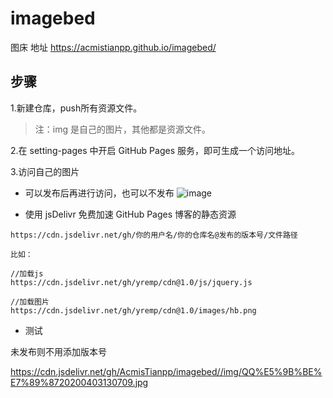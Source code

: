 # imagebed
图床
地址 https://acmistianpp.github.io/imagebed/

## 步骤
1.新建仓库，push所有资源文件。
> 注：img 是自己的图片，其他都是资源文件。

2.在 setting-pages 中开启 GitHub Pages 服务，即可生成一个访问地址。

3.访问自己的图片

- 可以发布后再进行访问，也可以不发布
![image](https://user-images.githubusercontent.com/87763487/129515549-11f6a14f-1496-4be6-ab3a-4868cde96f42.png)


- 使用 jsDelivr 免费加速 GitHub Pages 博客的静态资源

``` 
https://cdn.jsdelivr.net/gh/你的用户名/你的仓库名@发布的版本号/文件路径

比如：

//加载js
https://cdn.jsdelivr.net/gh/yremp/cdn@1.0/js/jquery.js

//加载图片
https://cdn.jsdelivr.net/gh/yremp/cdn@1.0/images/hb.png

```
- 测试

未发布则不用添加版本号

https://cdn.jsdelivr.net/gh/AcmisTianpp/imagebed//img/QQ%E5%9B%BE%E7%89%8720200403130709.jpg

